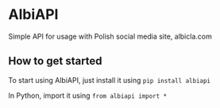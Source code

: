 # AlbiAPI

Simple API for usage with Polish social media site, albicla.com

## How to get started

To start using AlbiAPI, just install it using
`pip install albiapi`

In Python, import it using
`from albiapi import *`